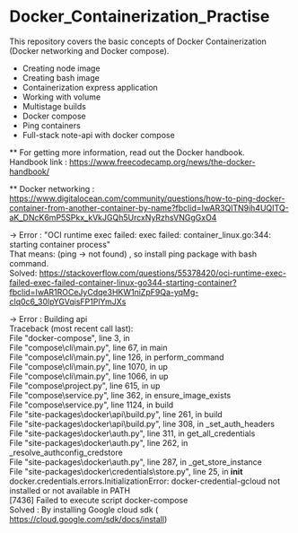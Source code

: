 # Docker_Containerization_Practise

This repository covers the basic concepts of Docker Containerization (Docker networking and Docker compose).
  * Creating node image
  * Creating bash image
  * Containerization express application
  * Working with volume
  * Multistage builds
  * Docker compose
  * Ping containers
  * Full-stack note-api with docker compose
  
** For getting more information, read out the Docker handbook.\
   Handbook link : https://www.freecodecamp.org/news/the-docker-handbook/
  
** Docker networking : \
   https://www.digitalocean.com/community/questions/how-to-ping-docker-container-from-another-container-by-name?fbclid=IwAR3QlTN9ih4UQITQ-aK_DNcK6mP5SPkx_kVkJGQh5UrcxNyRzhsVNGgGxO4
   
   -> Error : "OCI runtime exec failed: exec failed: container_linux.go:344: starting container process" \
      That means: (ping -> not found) , so install ping package with bash command.\
      Solved: https://stackoverflow.com/questions/55378420/oci-runtime-exec-failed-exec-failed-container-linux-go344-starting-container?fbclid=IwAR1ROCeJyCdqe3HKW1niZpF9Qa-yqMg-clq0c6_30lpYGVqisFP1PlYmJXs
      
   -> Error : 
     Building api\
     Traceback (most recent call last):\
       File "docker-compose", line 3, in <module>\
       File "compose\cli\main.py", line 67, in main\
       File "compose\cli\main.py", line 126, in perform_command\
       File "compose\cli\main.py", line 1070, in up\
       File "compose\cli\main.py", line 1066, in up\
       File "compose\project.py", line 615, in up\
       File "compose\service.py", line 362, in ensure_image_exists\
       File "compose\service.py", line 1124, in build\
       File "site-packages\docker\api\build.py", line 261, in build\
       File "site-packages\docker\api\build.py", line 308, in _set_auth_headers\
       File "site-packages\docker\auth.py", line 311, in get_all_credentials\
       File "site-packages\docker\auth.py", line 262, in _resolve_authconfig_credstore\
       File "site-packages\docker\auth.py", line 287, in _get_store_instance\
       File "site-packages\docker\credentials\store.py", line 25, in __init__\
     docker.credentials.errors.InitializationError: docker-credential-gcloud not installed or not available in PATH\
     [7436] Failed to execute script docker-compose\
     Solved : By installing Google cloud sdk ( https://cloud.google.com/sdk/docs/install)
   
   
   
   
